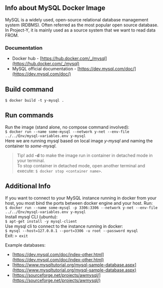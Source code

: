 ## Info about MySQL Docker Image
MySQL is a widely used, open-source relational database management system (RDBMS). Often referred as the most popular open source database. In Project-Y, it is mainly used as a source system that we want to read data FROM.  

### Documentation  
- Docker hub - [https://hub.docker.com/_/mysql](https://hub.docker.com/_/mysql)  
- MySQL official documentation - [https://dev.mysql.com/doc/](https://dev.mysql.com/doc/)  

## Build command  
`$ docker build -t y-mysql . ` 

## Run commands  
Run the image (stand alone, no compose command involved):  
    `$ docker run --name some-mysql --network y-net --env-file ../../Env/mysql-variables.env y-mysql`   
Here we are running mysql based on local image *y-mysql* and naming the container to *some-mysql*.  

> Tip! add **-d** to make the image run in container in detached mode in your terminal.  
> To stop container in detached mode, open another terminal and execute: `$ docker stop <container name>`.  


## Additional Info   
If you want to connect to your MySQL instance running in docker from your host, you most bind the ports between docker engine and your host. Run:  
    `$ docker run --name some-mysql -p 3306:3306 --network y-net --env-file ../../Env/mysql-variables.env y-mysql`   
Install mysql CLI (ubuntu):  
    `$ apt-get install -y mysql-client`  
Use mysql cli to connect to the instance running in docker:  
    `$ mysql --host=127.0.0.1 --port=3306 -u root --password mysql`  
Exit:
    `> exit`  

Example databases:  
* [https://dev.mysql.com/doc/index-other.html](https://dev.mysql.com/doc/index-other.html)  
* [https://www.mysqltutorial.org/mysql-sample-database.aspx](https://www.mysqltutorial.org/mysql-sample-database.aspx)  
* [https://sourceforge.net/projects/awmysql/](https://sourceforge.net/projects/awmysql/) 

